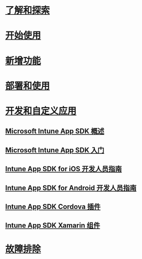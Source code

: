 # [了解和探索](/intune/understand-explore/introduction-to-microsoft-intune)
# [开始使用](/intune/get-started/what-to-know-before-you-start-microsoft-intune)
# [新增功能](/intune/whats-new/whats-new-in-microsoft-intune)
# [部署和使用](/intune/deploy-use/overview-of-device-and-app-lifecycles-in-microsoft-intune)
# [开发和自定义应用](intune-app-sdk.md)
## [Microsoft Intune App SDK 概述](intune-app-sdk.md)
## [Microsoft Intune App SDK 入门](intune-app-sdk-get-started.md)
## [Intune App SDK for iOS 开发人员指南](intune-app-sdk-ios.md)
## [Intune App SDK for Android 开发人员指南](intune-app-sdk-android.md)
## [Intune App SDK Cordova 插件](intune-app-sdk-cordova.md)
## [Intune App SDK Xamarin 组件](intune-app-sdk-xamarin.md)
# [故障排除](/intune/troubleshoot/how-to-get-support-for-microsoft-intune)


<!--HONumber=Nov16_HO3-->


